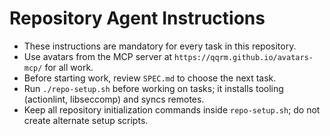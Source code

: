 # Repository Agent Instructions

- These instructions are mandatory for every task in this repository.
- Use avatars from the MCP server at `https://qqrm.github.io/avatars-mcp/` for all work.
- Before starting work, review `SPEC.md` to choose the next task.
- Run `./repo-setup.sh` before working on tasks; it installs tooling (actionlint, libseccomp) and syncs remotes.
- Keep all repository initialization commands inside `repo-setup.sh`; do not create alternate setup scripts.

